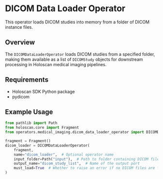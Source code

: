 # DICOM Data Loader Operator

This operator loads DICOM studies into memory from a folder of DICOM instance files.

## Overview

The `DICOMDataLoaderOperator` loads DICOM studies from a specified folder, making them available as a list of `DICOMStudy` objects for downstream processing in Holoscan medical imaging pipelines.

## Requirements

- Holoscan SDK Python package
- pydicom

## Example Usage

```python
from pathlib import Path
from holoscan.core import Fragment
from operators.medical_imaging.dicom_data_loader_operator import DICOMDataLoaderOperator

fragment = Fragment()
dicom_loader = DICOMDataLoaderOperator(
    fragment,
    name="dicom_loader",  # Optional operator name
    input_folder=Path("input"),  # Path to folder containing DICOM files
    output_name="dicom_study_list",  # Name of the output port
    must_load=True  # Whether to raise an error if no DICOM files are found
)
```
